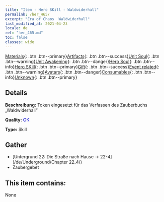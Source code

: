 ```yaml
---
title: "Item - Hero SKill - Waldwiderhall"
permalink: /her_465/
excerpt: "Era of Chaos  Waldwiderhall"
last_modified_at: 2021-04-23
locale: de
ref: "her_465.md"
toc: false
classes: wide
---
```

 [Materials](/ItemsDE/){: .btn .btn--primary}[Artifacts](/ItemsDE/Artifacts/){: .btn .btn--success}[Unit Soul](/ItemsDE/UnitSoul/){: .btn .btn--warning}[Unit Awakening](/ItemsDE/UnitAwakening/){: .btn .btn--danger}[Hero Soul](/ItemsDE/HeroSoul/){: .btn .btn--info}[Hero SKill](/ItemsDE/HeroSkill/){: .btn .btn--primary}[Gift](/ItemsDE/Gift/){: .btn .btn--success}[Event related](/ItemsDE/Events/){: .btn .btn--warning}[Avatars](/ItemsDE/Avatars/){: .btn .btn--danger}[Consumables](/ItemsDE/Consumables/){: .btn .btn--info}[Unknown](/ItemsDE/Unknown/){: .btn .btn--primary}

## Details
 **Beschreibung:** Token eingesetzt für das Verfassen des Zauberbuchs „Waldwiderhall“

 **Quality:** <span style="color: #0000CD">OK</span>

 **Type:** Skill

## Gather

*    [Untergrund 22: Die Straße nach Hause -> 22-4](/de/Underground/Chapter 22_4/) 
*    Zaubergebet 

## This item contains:

  None

